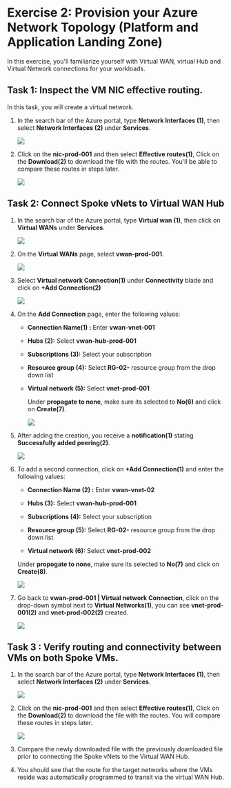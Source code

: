 # Exercise 2: Provision your Azure Network Topology (Platform and Application Landing Zone)

In this exercise, you'll familiarize yourself with Virtual WAN, virtual Hub and Virtual Network connections for your workloads.

## Task 1: Inspect the VM NIC effective routing. 

In this task, you will create a virtual network.

1. In the search bar of the Azure portal, type **Network Interfaces (1)**, then select **Network Interfaces (2)** under **Services**.

     ![](./Media/05.png)
     
1. Click on the **nic-prod-001** and then select **Effective routes(1)**, Click on the **Download(2)** to download the file with the routes. You'll be able to compare these routes in steps later.

    ![](./Media/06.png)
 
## Task 2: Connect Spoke vNets to Virtual WAN Hub

1. In the search bar of the Azure portal, type **Virtual wan (1)**, then click on **Virtual WANs** under **Services**.

      ![](./Media/07.png) 

11. On the **Virtual WANs** page, select **vwan-prod-001**.

      ![](./Media/08.png)

13. Select **Virtual network Connection(1)** under **Connectivity** blade and click on **+Add Connection(2)**

      ![](./Media/09.png)

14. On the **Add Connection** page, enter the following values:

    - **Connection Name(1) :** Enter **vwan-vnet-001**

    - **Hubs (2):** Select **vwan-hub-prod-001**

    - **Subscriptions (3):** Select your subscription
    
    - **Resource group (4):** Select **RG-02-<inject key="DeploymentID" enableCopy="false"/>** resource group from the drop down list

    - **Virtual network (5):** Select **vnet-prod-001**

      Under **propagate to none**, make sure its selected to **No(6)** and click on **Create(7)**.

        ![](./Media/10.png)

15. After adding the creation, you receive a **notification(1)** stating **Successfully added peering(2)**.

    ![](../media/30.png)

16. To add a second connection, click on **+Add Connection(1)** and enter the following values:

     - **Connection Name (2) :** Enter **vwan-vnet-02**

     - **Hubs (3):** Select **vwan-hub-prod-001**

     - **Subscriptions (4):** Select your subscription
    
     - **Resource group (5):** Select **RG-02-<inject key="DeploymentID" enableCopy="false"/>** resource group from the drop down list

     - **Virtual network (6):** Select **vnet-prod-002**

      Under **propogate to none**, make sure its selected to **No(7)** and click on **Create(8)**.
    
     ![](./Media/12.png)

17. Go back to **vwan-prod-001 | Virtual network Connection**, click on the drop-down symbol next to **Virtual Networks(1)**, you can see **vnet-prod-001(2)** and **vnet-prod-002(2)** created.

    ![](./Media/13.png)

## Task 3 : Verify routing and connectivity between VMs on both Spoke VMs.

1. In the search bar of the Azure portal, type **Network Interfaces (1)**, then select **Network Interfaces (2)** under **Services**.

     ![](./Media/05.png)
     
1. Click on the **nic-prod-001** and then select **Effective routes(1)**, Click on the **Download(2)** to download the file with the routes. You will compare these routes in steps later.

     ![](./Media/14.png)

1. Compare the newly downloaded file with the previously downloaded file prior to connecting the Spoke vNets to the Virtual WAN Hub. 

1. You should see that the route for the target networks where the VMs reside was automatically programmed to transit via the virtual WAN Hub. 

